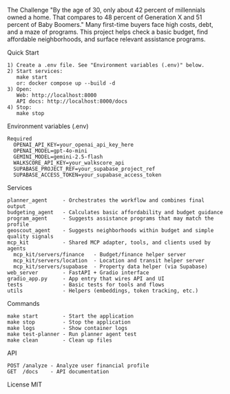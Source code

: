 The Challenge
"By the age of 30, only about 42 percent of millennials owned a home. That compares to 48 percent of Generation X and 51 percent of Baby Boomers."
Many first-time buyers face high costs, debt, and a maze of programs. This project helps check a basic budget, find affordable neighborhoods, and surface relevant assistance programs.

Quick Start
```
1) Create a .env file. See "Environment variables (.env)" below.
2) Start services:
   make start
   or: docker compose up --build -d
3) Open:
   Web: http://localhost:8000
   API docs: http://localhost:8000/docs
4) Stop:
   make stop

```

Environment variables (.env)
```
Required
  OPENAI_API_KEY=your_openai_api_key_here
  OPENAI_MODEL=gpt-4o-mini
  GEMINI_MODEL=gemini-2.5-flash
  WALKSCORE_API_KEY=your_walkscore_api
  SUPABASE_PROJECT_REF=your_supabase_project_ref
  SUPABASE_ACCESS_TOKEN=your_supabase_access_token
```

Services
```
planner_agent     - Orchestrates the workflow and combines final output
budgeting_agent   - Calculates basic affordability and budget guidance
program_agent     - Suggests assistance programs that may match the profile
geoscout_agent    - Suggests neighborhoods within budget and simple quality signals
mcp_kit           - Shared MCP adapter, tools, and clients used by agents
  mcp_kit/servers/finance   - Budget/finance helper server
  mcp_kit/servers/location  - Location and transit helper server
  mcp_kit/servers/supabase  - Property data helper (via Supabase)
web_server        - FastAPI + Gradio interface
gradio_app.py     - App entry that wires API and UI
tests             - Basic tests for tools and flows
utils             - Helpers (embeddings, token tracking, etc.)
```

Commands
```
make start        - Start the application
make stop         - Stop the application
make logs         - Show container logs
make test-planner - Run planner agent test
make clean        - Clean up files
```

API
```
POST /analyze - Analyze user financial profile
GET  /docs    - API documentation
```

License
MIT
